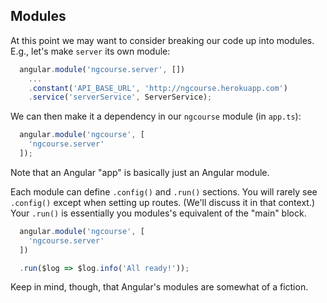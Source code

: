 ## Modules

At this point we may want to consider breaking our code up into modules. E.g.,
let's make `server` its own module:

```javascript
  angular.module('ngcourse.server', [])
    ...
    .constant('API_BASE_URL', 'http://ngcourse.herokuapp.com')
    .service('serverService', ServerService);
```

We can then make it a dependency in our `ngcourse` module (in `app.ts`):

```javascript
  angular.module('ngcourse', [
    'ngcourse.server'
  ]);
```

Note that an Angular "app" is basically just an Angular module.

Each module can define `.config()` and `.run()` sections. You will rarely see
`.config()` except when setting up routes. (We'll discuss it in that context.)
Your `.run()` is essentially you modules's equivalent of the "main" block.

```javascript
  angular.module('ngcourse', [
    'ngcourse.server'
  ])

  .run($log => $log.info('All ready!'));
```

Keep in mind, though, that Angular's modules are somewhat of a fiction.